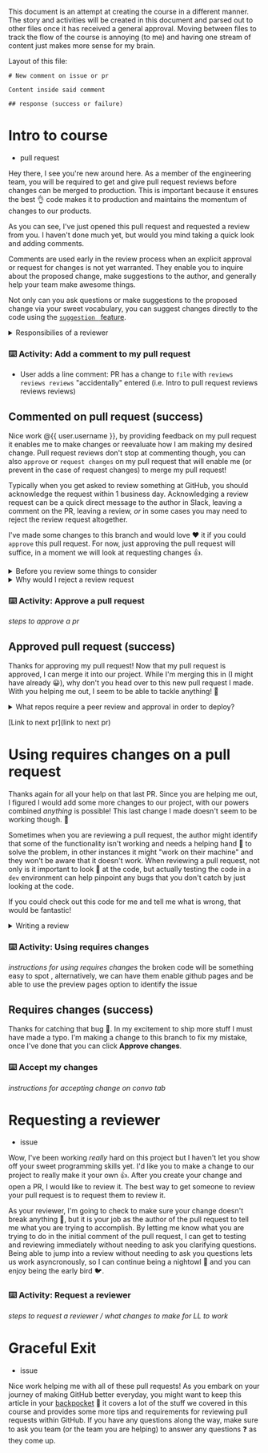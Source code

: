 This document is an attempt at creating the course in a different manner. The story and activities will be created in this document and parsed out to other files once it has received a general approval. Moving between files to track the flow of the course is annoying (to me) and having one stream of content just makes more sense for my brain. 

Layout of this file:

```
# New comment on issue or pr

Content inside said comment

## response (success or failure)

```

# Intro to course

- pull request

Hey there, I see you're new around here. As a member of the engineering team, you will be required to get and give pull request reviews before changes can be merged to production. This is important because it ensures the best :ok_hand: code makes it to production and maintains the momentum of changes to our products.
   
As you can see, I've just opened this pull request and requested a review from you. I haven't done much yet, but would you mind taking a quick look and adding comments.

Comments are used early in the review process when an explicit approval or request for changes is not yet warranted. They enable you to inquire about the proposed change, make suggestions to the author, and generally help your team make awesome things.

Not only can you ask questions or make suggestions to the proposed change via your sweet vocabulary, you can suggest changes directly to the code using the [```suggestion ``` feature](https://team.githubapp.com/posts/31384). 

<details><summary>Responsibilies of a reviewer</summary>

As a pull request reviewer, your role is to help the pull request author:

- Make sure that code destined for production is of the highest quality.
- Make sure that we have commented on and confirmed any intentional shortcuts (techdebt) being taken in the code.
- Make yourself aware of potential risks associated with their changes.

As a reviewer, your responsibilities include:

- Calling out any potential issues you spot with regards to code quality, security, or inaccuracies in business logic,
- Suggesting other reviewers to the author if you feel they are warranted,
Commenting on, approving, or requesting changes on the PR, and
- Providing suggestions for alternate or better implementation details.

</details>

### :keyboard: Activity: Add a comment to my pull request
   
- User adds a line comment: PR has a change to `file` with `reviews reviews reviews` "accidentally" entered (i.e. Intro to pull request reviews reviews reviews)

## Commented on pull request (success) 

Nice work @{{ user.username }}, by providing feedback on my pull request it enables me to make changes or reevaluate how I am making my desired change. Pull request reviews don't stop at commenting though, you can also `approve` or `request changes` on my pull request that will enable me (or prevent in the case of request changes) to merge my pull request!

Typically when you get asked to review something at GitHub, you should acknowledge the request within 1 business day. Acknowledging a review request can be a quick direct message to the author in Slack, leaving a comment on the PR, leaving a review, _or_ in some cases you may need to reject the review request altogether. 

I've made some changes to this branch and would love :heart: it if you could `approve` this pull request. For now, just approving the pull request will suffice, in a moment we will look at requesting changes :+1:.

<details><summary>Before you review some things to consider</summary>

#### Discern the context

Reviewing the title and body of the PR, should help you understand the intended change and the reasoning behind the change. This clarification _should_ help you identify limitations, boundaries, and other things that could prevent the PR from being merged in its current state. 

#### Observing the progress

Depending on the state of the PR when you are brought in as a reviewer will help you identify how to best provide feedback to the author. An early stage PR or "30%" PR should be reviewed for the general direction of the changes. Identifying if the PR's goal is feasible or if the architecture can handle the change is more important than nitpicking the style, polish, or wording of the change. However, a "90%" PR is almost finalized, so checking for consistent style, that it is free of error messages, and exceptional cases are handled or at least tracked is vital at this stage. 

Regardless of the stage of the PR, it is important to prioritize your feedback on the most essential changes, suggest changes for minor issues, and open a seperate PR against the author's branch when suggesting major changes.

</details>

<details>
<summary>Why would I reject a review request</summary>

After discerning the context for the PR and observing its stage of progress, you should consider whether you feel comfortable moving forward with a review.

Consider these qualifiers:

- Do you have relevant expertise with the programming languages in use?
- Do you have enough context to provide accurate feedback or ask helpful questions regarding the business logic at hand?
- Does this PR look pretty similar to the other PRs that your team has been asked to review lately?

You might consider offering a partial review to the author for the areas that you do understand, and noting in your review that you didn't feel comfortable reviewing 100% of the content.

And of course, if you can't obtain sufficient context or you don't have the expertise such that you feel comfortable providing the review, you must opt out of the review.

You can leave a comment politely declining the review request, and/or surface the situation to your manager for guidance.

</details>

### :keyboard: Activity: Approve a pull request

_steps to approve a pr_

## Approved pull request (success)

Thanks for approving my pull request! Now that my pull request is approved, I can merge it into our project. While I'm merging this in (I might have already :grinning:), why don't you head over to this new pull request I made. With you helping me out, I seem to be able to tackle anything! :muscle:

<details><summary>What repos require a peer review and approval in order to deploy?</summary>

At GitHub, most of the repositories that you work in will require an approved peer review prior to deployment. Not only do these repositories require peer reviews, but they use automated tests to ensure the code being shipped :ship: is as amazing as you are! 

Additionally, some repositories use the [CODEOWNERS](https://help.github.com/articles/about-codeowners/) feature in concert with the PR approval process. If approval is required from a code owner, the code owner has the final authority to approve the pull request. Although providing your approval on a pull request with CODEOWNERS enabled won't enable the PR to be merged, it does demonstrate additional _confidence_ in the change.

</details>


[Link to next pr](link to next pr)

# Using requires changes on a pull request

Thanks again for all your help on that last PR. Since you are helping me out, I figured I would add some more changes to our project, with our powers combined _anything_ is possible! This last change I made doesn't seem to be working though. :grimacing: 

Sometimes when you are reviewing a pull request, the author might identify that some of the functionality isn't working and needs a helping hand :wave: to solve the problem, in other instances it might "work on their machine" and they won't be aware that it doesn't work. When reviewing a pull request, not only is it important to look :eyes: at the code, but actually testing the code in a `dev` environment can help pinpoint any bugs that you don't catch by just looking at the code. 

If you could check out this code for me and tell me what is wrong, that would be fantastic! 

<details><summary>Writing a review</summary>

#### Review the diff

When reviewing the diff, read it critically and think about it in connection with other parts of the system. Try to anticipate unintended consequences (exceptions, performance problems, security vulnerabilities, etc.) this change could cause.

If the diff adds more code than you can comprehend in a single reading, suggest that the author break the PR up into smaller chunks that can be reviewed more easily or try to find a way to accomplish the same goal with less code.

#### Try it out

For most things, actually trying out the proposed change is a good idea. This makes it a lot easier to tell if the actual change matches the intention.

Here are some ways you could try the implementation:

- Clone the branch and run the application in your local development environment.
- Deploy the PR to a review-lab or staging environment (as appropriate).

When summarizing your review, consider letting the author know whether or not you tried out the implementation.


#### Empathy =/= Avoiding Constructive Feedback

The goal of providing feedback on a pull request is to ensure that the best possible change is being applied to the application. If a change isn't fixing the problem or adding a new feature the best possible way, it is your role as a reviewer to provide that feedback to the author in a meaningful and constructive manner. Pull requests are a great learning experience for both the author and the reveiwer, by avoiding constructive feedback, you are limiting the potential of your team.

</details>


### :keyboard: Activity: Using requires changes

_instructions for using requires changes_ the broken code will be something easy to spot , alternatively, we can have them enable github pages and be able to use the preview pages option to identify the issue

## Requires changes (success)

Thanks for catching that bug :bug:. In my excitement to ship more stuff I must have made a typo. I'm making a change to this branch to fix my mistake, once I've done that you can click **Approve changes**. 

### :keyboard: Accept my changes

_instructions for accepting change on convo tab_

# Requesting a reviewer

- issue

Wow, I've been working _really_ hard on this project but I haven't let you show off your sweet programming skills yet. I'd like you to make a change to our project to really make it your own :+1:. After you create your change and open a PR, I would like to review it. The best way to get someone to review your pull request is to request them to review it. 

As your reviewer, I'm going to check to make sure your change doesn't break anything :construction:, but it is your job as the author of the pull request to tell me what you are trying to accomplish. By letting me know what you are trying to do in the initial comment of the pull request, I can get to testing and reviewing immediately without needing to ask you clarifying questions. Being able to jump into a review without needing to ask you questions lets us work asyncronously, so I can continue being a nightowl :owl: and you can enjoy being the early bird :bird:.

### :keyboard: Activity: Request a reviewer

_steps to request a reviewer / what changes to make for LL to work_

# Graceful Exit

- issue

Nice work helping me with all of these pull requests! As you embark on your journey of making GitHub better everyday, you might want to keep this article in your [backpocket](https://githubber.com/article/crafts/engineering/how-to-review-a-pull-request#approving-a-pull-request) :jeans: it covers a lot of the stuff we covered in this course and provides some more tips and requirements for reviewing pull requests within GitHub. If you have any questions along the way, make sure to ask you team (or the team you are helping) to answer any questions :question: as they come up.
